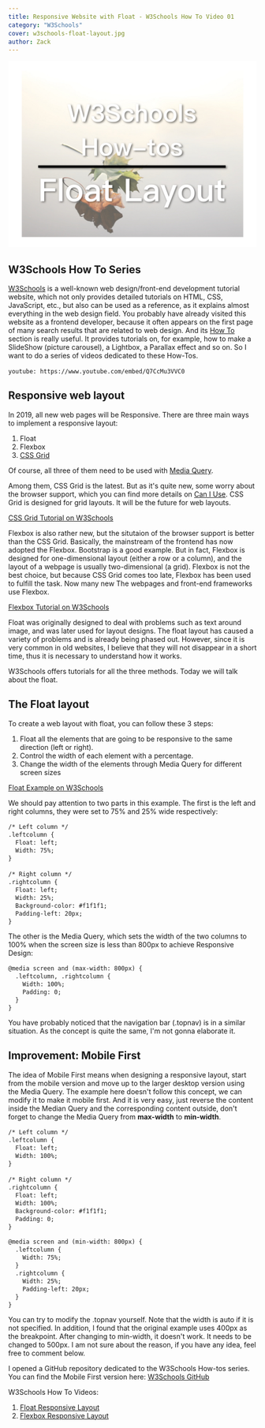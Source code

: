 ```yaml
---
title: Responsive Website with Float - W3Schools How To Video 01
category: "W3Schools"
cover: w3schools-float-layout.jpg
author: Zack
---
```


![Responsive Web Float](w3schools-float-layout.jpg)

## W3Schools How To Series

[W3Schools](https://www.w3schools.com) is a well-known web design/front-end development tutorial website, which  not only provides detailed tutorials on HTML, CSS, JavaScript, etc., but also can be used as a reference, as it explains almost everything in the web design field. You probably have already visited this website as a frontend developer, because it often appears on the first page of many search results that are related to web design. And its [How To](https://www.w3schools.com/howto/default.asp) section is really useful. It provides tutorials on, for example, how to make a SlideShow (picture carousel), a Lightbox, a Parallax effect and so on. So I want to do a series of videos dedicated to these How-Tos.

`youtube: https://www.youtube.com/embed/Q7CcMu3VVC0`
## Responsive web layout

In 2019, all new web pages will be Responsive. There are three main ways to implement a responsive layout:

1. Float
2. Flexbox
3. [CSS Grid](https://zacklive.com/css-grid-intro/)

Of course, all three of them need to be used with [Media Query](https://zacklive.com/media-query/).

Among them, CSS Grid is the latest. But as it's quite new, some worry about the browser support, which you can find more details on [Can I Use](https://caniuse.com/#feat=css-grid). CSS Grid is designed for grid layouts. It will be the future for web layouts.

[CSS Grid Tutorial on W3Schools](https://www.w3schools.com/css/css_grid.asp)

Flexbox is also rather new, but the situtaion of the browser support is better than the CSS Grid. Basically, the mainstream of the frontend has now adopted the Flexbox. Bootstrap is a good example. But in fact, Flexbox is designed for one-dimensional layout (either a row or a column), and the layout of a webpage is usually two-dimensional (a grid). Flexbox is not the best choice, but because CSS Grid comes too late, Flexbox has been used to fulfill the task. Now many new The webpages and front-end frameworks use Flexbox.

[Flexbox Tutorial on W3Schools](https://www.w3schools.com/css/css3_flexbox.asp)

Float was originally designed to deal with problems such as text around image, and was later used for layout designs. The float layout has caused a variety of problems and is already being phased out. However, since it is very common in old websites, I believe that they will not disappear in a short time, thus it is necessary to understand how it works.

W3Schools offers tutorials for all the three methods. Today we will talk about the float.

## The Float  layout

To create a web layout with float, you can follow these 3 steps:

1. Float all the elements that are going to be responsive to the same direction (left or right).
2. Control the width of each element with a percentage.
3. Change the width of the elements through Media Query for different screen sizes

[Float Example on W3Schools](https://www.w3schools.com/css/tryit.asp?filename=trycss_website_layout_blog)

We should pay attention to two parts in this example. The first is the left and right columns, they were set to 75% and 25% wide respectively:

```
/* Left column */
.leftcolumn {
  Float: left;
  Width: 75%;
}

/* Right column */
.rightcolumn {
  Float: left;
  Width: 25%;
  Background-color: #f1f1f1;
  Padding-left: 20px;
}
```

The other is the Media Query, which sets the width of the two columns to 100% when the screen size is less than 800px to achieve Responsive Design:

```
@media screen and (max-width: 800px) {
  .leftcolumn, .rightcolumn {
    Width: 100%;
    Padding: 0;
  }
}
```

You have probably noticed that the navigation bar (.topnav) is in a similar situation. As the concept is quite the same, I'm not gonna elaborate it.

## Improvement: Mobile First

The idea of Mobile First means when designing a responsive layout, start from the mobile version and move up to the larger desktop version using the Media Query. The example here doesn't follow this concept, we can modify it to make it mobile first. And it is very easy, just reverse the content inside the Median Query and the corresponding content outside, don't forget to change the Media Query from **max-width** to **min-width**.

```
/* Left column */
.leftcolumn {
  Float: left;
  Width: 100%;
}

/* Right column */
.rightcolumn {
  Float: left;
  Width: 100%;
  Background-color: #f1f1f1;
  Padding: 0;
}
```

```
@media screen and (min-width: 800px) {
  .leftcolumn {
    Width: 75%;
  }
  .rightcolumn {
    Width: 25%;
    Padding-left: 20px;
  }
}
```

You can try to modify the .topnav yourself. Note that the width is auto if it is not specified. In addition, I found that the original example uses 400px as the breakpoint. After changing to min-width, it doesn't work. It needs to be changed to 500px. I am not sure about the reason, if you have any idea, feel free to comment below.

I opened a GitHub repository dedicated to the W3Schools How-tos series. You can find the Mobile First version here: [W3Schools GitHub](https://github.com/ZacharyChim/W3Schools)

W3Schools How To Videos:

1. [Float Responsive Layout](https://atzack.com/w3schools-web-layout/)
2. [Flexbox Responsive Layout](https://atzack.com/w3schools-flex-layout/)